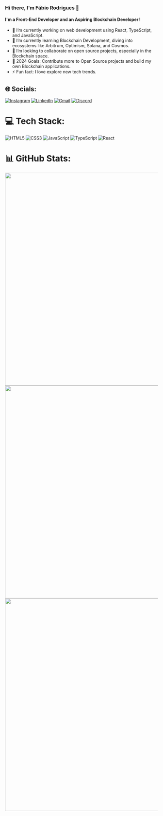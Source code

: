 ### Hi there, I'm Fábio Rodrigues 👋

#### I'm a Front-End Developer and an Aspiring Blockchain Developer!

- 🔭 I’m currently working on web development using React, TypeScript, and JavaScript.
- 🌱 I’m currently learning Blockchain Development, diving into ecosystems like Arbitrum, Optimism, Solana, and Cosmos.
- 👯 I’m looking to collaborate on open source projects, especially in the Blockchain space.
- 🥅 2024 Goals: Contribute more to Open Source projects and build my own Blockchain applications.
- ⚡ Fun fact: I love explore new tech trends.



## 🌐 Socials:
[![Instagram](https://img.shields.io/badge/-Instagram-%23E4405F?style=for-the-badge&logo=instagram&logoColor=white)](https://instagram.com/fabio_frr)  [![LinkedIn](https://img.shields.io/badge/-LinkedIn-%230077B5?style=for-the-badge&logo=linkedin&logoColor=white)](https://linkedin.com/in/rochafrr) [![Gmail](https://img.shields.io/badge/-Gmail-%23333?style=for-the-badge&logo=gmail&logoColor=white)](mailto:rochafrr02@gmail.com) [![Discord](https://img.shields.io/badge/Discord-7289DA?style=for-the-badge&logo=discord&logoColor=white)](htttps://discord.gg/fabiorocha) 

# 💻 Tech Stack:
![HTML5](https://img.shields.io/badge/html5-%23E34F26.svg?style=for-the-badge&logo=html5&logoColor=white)
![CSS3](https://img.shields.io/badge/css3-%231572B6.svg?style=for-the-badge&logo=css3&logoColor=white)
![JavaScript](https://img.shields.io/badge/javascript-%23323330.svg?style=for-the-badge&logo=javascript&logoColor=%23F7DF1E)
![TypeScript](https://img.shields.io/badge/typescript-%23007ACC.svg?style=for-the-badge&logo=typescript&logoColor=white)
![React](https://img.shields.io/badge/react-%2320232a.svg?style=for-the-badge&logo=react&logoColor=%2361DAFB)
# 📊 GitHub Stats:
<div align="center">
<img width="700px" src="https://github-readme-stats.vercel.app/api?username=rochafrr&show_icons=true&theme=dracula&include_all_commits=true&count_private=true"/>
<img width="700px" src="https://github-readme-streak-stats.herokuapp.com/?user=rochafrr&theme=dark&hide_border=false"/><br>
<img width="700px" src="https://github-readme-stats.vercel.app/api/top-langs/?username=rochafrr&layout=compact&langs_count=7&theme=dracula"/>

</div>
